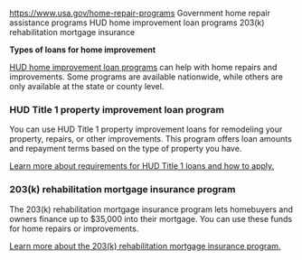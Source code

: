 

https://www.usa.gov/home-repair-programs
Government home repair assistance programs
HUD home improvement loan programs
203(k) rehabilitation mortgage insurance

**Types of loans for home improvement**

[HUD home improvement loan programs](https://www.hud.gov/topics/home_improvements) can help with home repairs and improvements. Some programs are available nationwide, while others are only available at the state or county level.

### HUD Title 1 property improvement loan program

You can use HUD Title 1 property improvement loans for remodeling your property, repairs, or other improvements. This program offers loan amounts and repayment terms based on the type of property you have.

[Learn more about requirements for HUD Title 1 loans and how to apply.](https://www.hud.gov/program_offices/housing/sfh/title)

### 203(k) rehabilitation mortgage insurance program

The 203(k) rehabilitation mortgage insurance program lets homebuyers and owners finance up to $35,000 into their mortgage. You can use these funds for home repairs or improvements.

[Learn more about the 203(k) rehabilitation mortgage insurance program.](https://www.hud.gov/program_offices/housing/sfh/203k)
